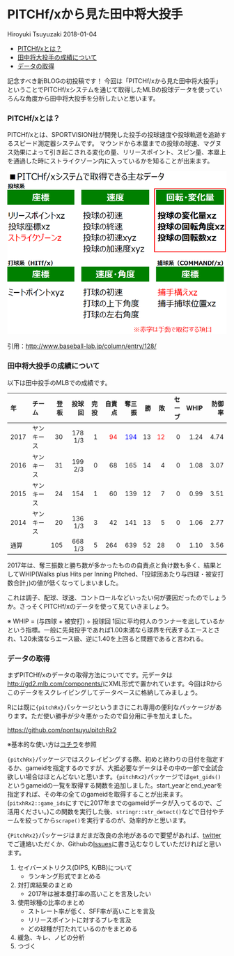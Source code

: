 PITCHf/xから見た田中将大投手
================
Hiroyuki Tsuyuzaki
2018-01-04

-   [PITCHf/xとは？](#pitchfxとは)
-   [田中将大投手の成績について](#田中将大投手の成績について)
-   [データの取得](#データの取得)

記念すべき新BLOGの初投稿です！
今回は「PITCHf/xから見た田中将大投手」ということでPITCHf/xシステムを通じて取得したMLBの投球データを使っていろんな角度から田中将大投手を分析したいと思います。

### PITCHf/xとは？

PITCHf/xとは、SPORTVISION社が開発した投手の投球速度や投球軌道を追跡するスピード測定器システムです。
マウンドから本塁までの投球の球速、マグヌス効果によって引き起こされる変化の量、リリースポイント、スピン量、本塁上を通過した時にストライクゾーン内に入っているかを知ることが出来ます。

![pitchfx](img/pitchfx.png)

引用：<http://www.baseball-lab.jp/column/entry/128/>

### 田中将大投手の成績について

以下は田中投手のMLBでの成績です。

| 年   | チーム     |  登板|   投球回|  完投|                              自責点|                                奪三振|   勝|                                  敗|  セーブ|  WHIP|  防御率|
|:-----|:-----------|-----:|--------:|-----:|-----------------------------------:|-------------------------------------:|----:|-----------------------------------:|-------:|-----:|-------:|
| 2017 | ヤンキース |    30|  178 1/3|     1|  <span style="color: red">94</span>|  <span style="color: blue">194</span>|   13|  <span style="color: red">12</span>|       0|  1.24|    4.74|
| 2016 | ヤンキース |    31|  199 2/3|     0|                                  68|                                   165|   14|                                   4|       0|  1.08|    3.07|
| 2015 | ヤンキース |    24|      154|     1|                                  60|                                   139|   12|                                   7|       0|  0.99|    3.51|
| 2014 | ヤンキース |    20|  136 1/3|     3|                                  42|                                   141|   13|                                   5|       0|  1.06|    2.77|
| 通算 |            |   105|  668 1/3|     5|                                 264|                                   639|   52|                                  28|       0|  1.10|    3.56|

2017年は、奪三振数と勝ち数が多かったものの自責点と負け数も多く、結果としてWHIP(Walks plus Hits per Inning Pitched、「投球回あたり与四球・被安打数合計」)の値が低くなってしまいました。

これは調子、配球、球速、コントロールなどいったい何が要因だったのでしょうか。さっそくPITCHf/xのデータを使って見ていきましょう。

※ WHIP = (与四球 + 被安打) ÷ 投球回
1回に平均何人のランナーを出しているかという指標。一般に先発投手であれば1.00未満なら球界を代表するエースとされ、1.20未満ならエース級、逆に1.40を上回ると問題であると言われる。

### データの取得

まずPITCHf/xのデータの取得方法についてです。元データは<http://gd2.mlb.com/components/>にXML形式で置かれています。今回はRからこのデータをスクレイピングしてデータベースに格納してみましょう。

Rには既に`{pitchRx}`パッケージというまさにこれ専用の便利なパッケージがあります。ただ使い勝手が少々悪かったので自分用に手を加えました。

<https://github.com/pontsuyu/pitchRx2>

※基本的な使い方は[コチラ](https://pitchrx.cpsievert.me/)を参照

`{pitchRx}`パッケージではスクレイピングする際、初めと終わりの日付を指定するか、gameidを指定するのですが、大抵必要なデータはその中の一部で全試合欲しい場合はほとんどないと思います。`{pitchRx2}`パッケージでは`get_gids()`というgameidの一覧を取得する関数を追加しました。start\_yearとend\_yearを指定すれば、その年の全てのgameidを取得することが出来ます。(`pitxhRx2::game_ids`にすでに2017年までのgameidデータが入ってるので、ご活用ください。)この関数を実行した後、`stringr::str_detect()`などで日付やチームを絞ってから`scrape()`を実行するのが、効率的かと思います。

`{PitchRx2}`パッケージはまだまだ改良の余地があるので要望があれば、[twitter](https://twitter.com/ponsa__ku)でご連絡いただくか、Githubの[Issues](https://github.com/pontsuyu/pitchRx2/issues)に書き込むなりしていただければと思います。

1.  セイバーメトリクス(DIPS, K/BB)について
    -   ランキング形式でまとめる
2.  対打席結果のまとめ
    -   2017年は被本塁打率の高いことを言及したい
3.  使用球種の比率のまとめ
    -   ストレート率が低く、SFF率が高いことを言及
    -   リリースポイントに対するブレを言及
    -   どの球種が打たれているのかをまとめる
4.  緩急、キレ、ノビの分析
5.  つづく
